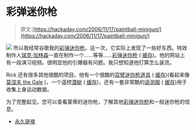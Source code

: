 # 彩弹迷你枪

> 原文:[https://hackaday.com/2006/11/17/paintball-minigun/](https://hackaday.com/2006/11/17/paintball-minigun/)

![](../Images/5b3f0e850059ca211e45cb4bc1c65a30.png)
所以我经常谷歌我的[彩弹迷你枪](http://www.google.com/search?q=paintball+minigun)。这一次，它实际上发现了一些好东西。特效制作人[瑞克·加林森](http://www.imdb.com/name/nm0302218/)一直在制作一个……等等……[彩弹迷你枪](http://www.remotelyinteresting.com/paintball%20minigun%20page.html) ( [缓存](http://www.remotelyinteresting.com.nyud.net:8090/paintball%20minigun%20page.html))。他的网站上有一段演习视频。很明显他的引爆器有问题。我只想知道他打算怎么装货。

Rick 还有很多其他很酷的项目。他有一个很酷的[双臂迷你枪道具](http://www.remotelyinteresting.com/zombie%20minigun%20page.htm) ( [缓存](http://www.remotelyinteresting.com.nyud.net:8090/zombie%20minigun%20page.htm))(看起来像[莫涅夫 the Gale](http://en.wikipedia.org/wiki/Gung-Ho_Guns#Monev_the_Gale) )，一个遥控[潜艇](http://www.remotelyinteresting.com/submarine%20page.html) ( [缓存](http://www.remotelyinteresting.com.nyud.net:8090/submarine%20page.html))，还有一套非常酷的[遥测服](http://www.remotelyinteresting.com/telemetry%20suit%20page.htm) ( [缓存](http://www.remotelyinteresting.com.nyud.net:8090/telemetry%20suit%20page.htm))用于收集上身运动数据。

为了完整起见，您可以查看蒙蒂的迷你枪，了解其他[彩弹迷你枪](http://www.montysminiguns.com/paintball.htm)和一般迷你枪的信息。

*   [永久链接](http://www.remotelyinteresting.com/paintball%20minigun%20page.html)